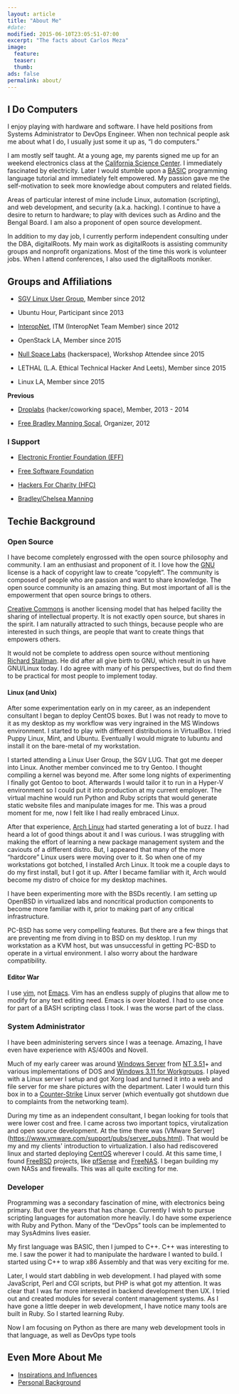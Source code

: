 ```yaml
---
layout: article
title: "About Me"
#date:
modified: 2015-06-10T23:05:51-07:00
excerpt: "The facts about Carlos Meza"
image:
  feature:
  teaser:
  thumb:
ads: false
permalink: about/
---
```

## I Do Computers

I enjoy playing with hardware and software. I have held positions from Systems Administrator to DevOps Engineer. When non technical people ask me about what I do, I usually just some it up as, “I do computers.”

I am mostly self taught. At a young age, my parents signed me up for an weekend electronics class at the [California Science Center](http://californiasciencecenter.org/). I immediately fascinated by electricity. Later I would stumble upon a [BASIC](http://en.wikipedia.org/wiki/BASIC) programming language tutorial and immediately felt empowered. My passion gave me the self-motivation to seek more knowledge about computers and related fields.

Areas of particular interest of mine include Linux, automation (scripting), and web development, and security (a.k.a. hacking). I continue to have a desire to return to hardware; to play with devices such as Ardino and the Bengal Board. I am also a proponent of open source development.

In addition to my day job, I currently perform independent consulting under the DBA, digitalRoots. My main work as digitalRoots is assisting community groups and nonprofit organizations. Most of the time this work is volunteer jobs. When I attend conferences, I also used the digitalRoots moniker.

## Groups and Affiliations

- [SGV Linux User Group](http://www.sgvlug.org/), Member since 2012

- Ubuntu Hour, Participant since 2013

- [InteropNet](http://www.interop.com/lasvegas/expo/interopnet/), ITM (InteropNet Team Member) since 2012

- OpenStack LA, Member since 2015

- [Null Space Labs](http://032.la/) (hackerspace), Workshop Attendee since 2015

- LETHAL (L.A. Ethical Technical Hacker And Leets), Member since 2015

- Linux LA, Member since 2015

**Previous**

* [Droplabs](http://www.droplabs.net/) (hacker/coworking space), Member, 2013 - 2014

* [Free Bradley Manning Socal](https://www.facebook.com/FreeChelseaManningSoCal), 
Organizer, 2012

### I Support

- [Electronic Frontier Foundation (EFF)](https://www.eff.org/)

- [Free Software Foundation](http://www.fsf.org/)

- [Hackers For Charity (HFC)](http://www.hackersforcharity.org/)

- [Bradley/Chelsea Manning](http://www.chelseamanning.org/)

## Techie Background

### Open Source
I have become completely engrossed with the open source philosophy and community. I am an enthusiast and proponent of it. I love how the [GNU](http://www.gnu.org/licenses/licenses.en.html) license is a hack of copyright law to create “copyleft”. The community is composed of people who are passion and want to share knowledge. The open source community is an amazing thing. But most important of all is the empowerment that open source brings to others.

[Creative Commons](https://creativecommons.org/) is another licensing model that has helped facility the sharing of intellectual property. It is not exactly open source, but shares in the spirit. I am naturally attracted to such things, because people who are interested in such things, are people that want to create things that empowers others.

It would not be complete to address open source without mentioning [Richard Stallman](https://stallman.org/). He did after all give birth to GNU, which result in us have GNU/Linux today. I do agree with many of his perspectives, but do find them to be practical for most people to implement today.

#### Linux (and Unix)

After some experimentation early on in my career, as an independent consultant I began to deploy CentOS boxes. But I was not ready to move to it as my desktop as my workflow was very ingrained in the MS Windows environment. I started to play with different distributions in VirtualBox. I tried Puppy Linux, Mint, and Ubuntu. Eventually I would migrate to lubuntu and install it on the bare-metal of my workstation.

I started attending a Linux User Group, the SGV LUG. That got me deeper into Linux. Another member convinced me to try Gentoo. I thought compiling a kernel was beyond me. After some long nights of experimenting I finally got Gentoo to boot. Afterwards I would tailor it to run in a Hyper-V environment so I could put it into production at my current employer. The virtual machine would run Python and Ruby scripts that would generate static website files and manipulate images for me. This was a proud moment for me, now I felt like I had really embraced Linux.

After that experience, [Arch Linux](https://www.archlinux.org/) had started generating a lot of buzz. I had heard a lot of good things about it and I was curious. I was struggling with making the effort of learning a new package management system and the caviouts of a different distro. But, I appeared that many of the more “hardcore” Linux users were moving over to it. So when one of my workstations got botched, I installed Arch Linux. It took me a couple days to do my first install, but I got it up. After I became familiar with it, Arch would become my distro of choice for my desktop machines.

I have been experimenting more with the BSDs recently. I am setting up OpenBSD in virtualized labs and noncritical production components to become more familiar with it, prior to making part of any critical infrastructure.

PC-BSD has some very compelling features. But there are a few things that are preventing me from diving in to BSD on my desktop. I run my workstation as a KVM host, but was unsuccessful in getting PC-BSD to operate in a virtual environment. I also worry about the hardware compatibility.

#### Editor War
I use [vim](http://www.vim.org/), not [Emacs](https://www.gnu.org/software/emacs/). Vim has an endless supply of plugins that allow me to modify for any text editing need. Emacs is over bloated. I had to use once for part of a BASH scripting class I took. I was the worse part of the class.

### System Administrator

I have been administering servers since I was a teenage. Amazing, I have even have experience with AS/400s and Novell.

Much of my early career was around [Windows Server](http://en.wikipedia.org/wiki/Windows_Server) from [NT 3.51](http://en.wikipedia.org/wiki/Windows_NT_3.51)+ and various implementations of DOS and [Windows 3.11 for Workgroups](http://en.wikipedia.org/wiki/Windows_3.1x#Windows_for_Workgroups_3.11). I played with a Linux server I setup and got Xorg load and turned it into a web and file server for me share pictures with the department. Later I would turn this box in to a [Counter-Strike](http://en.wikipedia.org/wiki/Counter-Strike) Linux server (which eventually got shutdown due to complaints from the networking team).

During my time as an independent consultant, I began looking for tools that were lower cost and free. I came across two important topics, virutalization and open source development. At the time there was (VMware Server](https://www.vmware.com/support/pubs/server_pubs.html). That would be my and my clients' introduction to virtualization. I also had rediscovered linux and started deploying [CentOS](https://www.centos.org/) wherever I could. At this same time, I found [FreeBSD](https://www.freebsd.org/) projects, like [pfSense](https://www.pfsense.org) and [FreeNAS](http://www.freenas.org/). I began building my own NASs and firewalls. This was all quite exciting for me.

### Developer
Programming was a secondary fascination of mine, with electronics being primary. But over the years that has change. Currently I wish to pursue scripting languages for automation more heavily. I do have some experience with Ruby and Python. Many of the “DevOps” tools can be implemented to may SysAdmins lives easier.

My first language was BASIC, then I jumped to C++. C++ was interesting to me. I saw the power it had to manipulate the hardware I wanted to build. I started using C++ to wrap x86 Assembly and that was very exciting for me.

Later, I would start dabbling in web development. I had played with some JavaScript, Perl and CGI scripts, but PHP is what got my attention. It was clear that I was far more interested in backend development then UX. I tried out and created modules for several content management systems. As I have gone a little deeper in web development, I have notice many tools are built in Ruby. So I started learning Ruby.

Now I am focusing on Python as there are many web development tools in that language, as well as DevOps type tools

## Even More About Me
- [Inspirations and Influences](./likes)
- [Personal Background](./personal)
